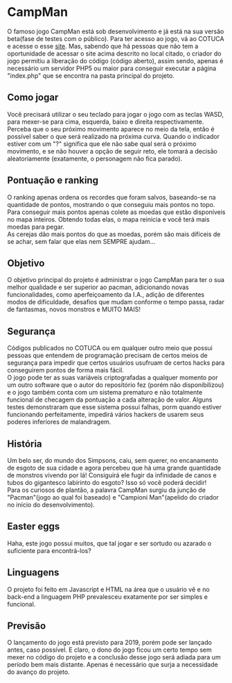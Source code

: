 # CampMan
O famoso jogo CampMan está sob desenvolvimento e já está na sua versão beta(fase de testes com o público).
Para ter acesso ao jogo, vá ao COTUCA e acesse o esse [site](http://www2/u15163/CampMan/).
Mas, sabendo que há pessoas que não tem a oportunidade de acessar o site acima descrito no local citado, o criador do jogo permitiu a liberação do código (código aberto), assim sendo, apenas é necessário um servidor PHP5 ou maior para conseguir executar a página "index.php" que se encontra na pasta principal do projeto.

## Como jogar
Você precisará utilizar o seu teclado para jogar o jogo com as teclas WASD, para mexer-se para cima, esquerda, baixo e direita respectivamente.<br>Perceba que o seu próximo movimento aparece no meio da tela, então é possível saber o que será realizado na próxima curva. Quando o indicador estiver com um "?" significa que ele não sabe qual será o próximo movimento, e se não houver a opção de seguir reto, ele tomará a decisão aleatoriamente (exatamente, o personagem não fica parado).

## Pontuação e ranking
O ranking apenas ordena os recordes que foram salvos, baseando-se na quantidade de pontos, mostrando o que conseguiu mais pontos no topo.<br>
Para conseguir mais pontos apenas colete as moedas que estão disponíveis no mapa inteiros. Obtendo todas elas, o mapa reinicia e você terá mais moedas para pegar.<br>
As cerejas dão mais pontos do que as moedas, porém são mais difíceis de se achar, sem falar que elas nem SEMPRE ajudam...

## Objetivo
O objetivo principal do projeto é administrar o jogo CampMan para ter o sua melhor qualidade e ser superior ao pacman, adicionando novas funcionalidades, como aperfeiçoamento da I.A., adição de diferentes modos de dificuldade, desafios que mudam conforme o tempo passa, radar de fantasmas, novos monstros e MUITO MAIS!

## Segurança
Códigos publicados no COTUCA ou em qualquer outro meio que possui pessoas que entendem de programação precisam de certos meios de segurança para impedir que certos usuários usufruam de certos hacks para conseguirem pontos de forma mais fácil.<br>
O jogo pode ter as suas variáveis criptografadas a qualquer momento por um outro software que o autor do repositório fez (porém não disponibilizou) e o jogo também conta com um sistema prematuro e não totalmente funcional de checagem da pontuação a cada alteração de valor. Alguns testes demonstraram que esse sistema possui falhas, porm quando estiver funcionando perfeitamente, impedirá vários hackers de usarem seus poderes inferiores de malandragem.

## História
Um belo ser, do mundo dos Simpsons, caiu, sem querer, no encanamento de esgoto de sua cidade e agora percebeu que há uma grande quantidade de monstros vivendo por lá! Consiguirá ele fugir da infinidade de canos e tubos do gigantesco labirinto do esgoto? Isso só você poderá decidir!<br>
Para os curiosos de plantão, a palavra CampMan surgiu da junção de "Pacman"(jogo ao qual foi baseado) e "Campioni Man"(apelido do criador no início do desenvolvimento).

## Easter eggs
Haha, este jogo possui muitos, que tal jogar e ser sortudo ou azarado o suficiente para encontrá-los?

## Linguagens
O projeto foi feito em Javascript e HTML na área que o usuário vê e no back-end a linguagem PHP prevalesceu exatamente por ser simples e funcional.

## Previsão
O lançamento do jogo está previsto para 2019, porém pode ser lançado antes, caso possível.
E claro, o dono do jogo ficou um certo tempo sem mexer no código do projeto e a conclusão desse jogo será adiada para um período bem mais distante. Apenas é necessário que surja a necessidade do avanço do projeto.

